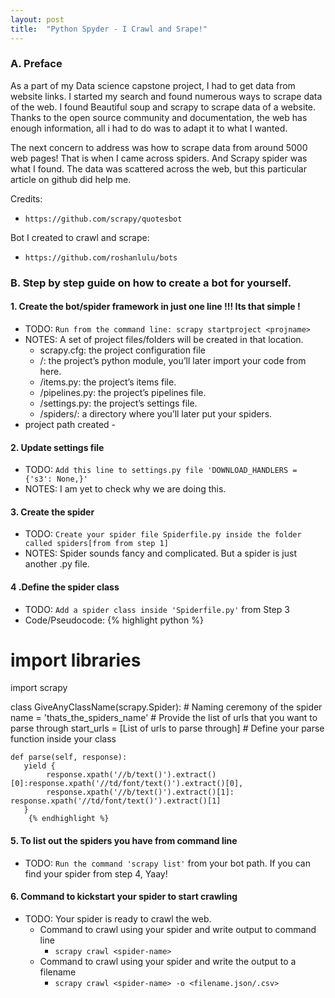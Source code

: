 ```yaml
---
layout: post
title:  "Python Spyder - I Crawl and Srape!"
---
```


### A. Preface
As a part of my Data science capstone project, I had to get data from website links. I started my search and found numerous ways to scrape data of the web. I found Beautiful soup and scrapy to scrape data of a website. Thanks to the open source community and documentation, the web has enough information, all i had to do was to adapt it to what I wanted.

The next concern to address was how to scrape data from around 5000 web pages! That is when I came across spiders. And Scrapy spider was what I found. The data was scattered across the web, but this particular article on github did help me.

Credits: 
- `https://github.com/scrapy/quotesbot`

Bot I created to crawl and scrape:
- `https://github.com/roshanlulu/bots`

### B. Step by step guide on how to create a bot for yourself.

#### 1. Create the bot/spider framework in just one line !!! Its that simple !
- TODO: `Run from the command line: scrapy startproject <projname>`
- NOTES: A set of project files/folders will be created in that location.
    - scrapy.cfg: the project configuration file
    - <projname>/: the project’s python module, you’ll later import your code from here.
    - <projname>/items.py: the project’s items file.
    - <projname>/pipelines.py: the project’s pipelines file.
    - <projname>/settings.py: the project’s settings file.
    - <projname>/spiders/: a directory where you’ll later put your spiders.
- project path created - 

#### 2. Update settings file
- TODO: `Add this line to settings.py file 'DOWNLOAD_HANDLERS = {'s3': None,}'`
- NOTES: I am yet to check why we are doing this.

#### 3. Create the spider
- TODO: `Create your spider file Spiderfile.py inside the folder called spiders[from from step 1]`
- NOTES: Spider sounds fancy and complicated. But a spider is just another .py file.

#### 4 .Define the spider class
- TODO: `Add a spider class inside 'Spiderfile.py'` from Step 3
- Code/Pseudocode:
{% highlight python %}
# import libraries
import scrapy

class GiveAnyClassName(scrapy.Spider):
    # Naming ceremony of the spider
    name = 'thats_the_spiders_name'
    # Provide the list of urls that you want to parse through
    start_urls = [List of urls to parse through]
    # Define your parse function inside your class

    def parse(self, response):
       yield {
            response.xpath('//b/text()').extract()[0]:response.xpath('//td/font/text()').extract()[0],
            response.xpath('//b/text()').extract()[1]: response.xpath('//td/font/text()').extract()[1]
       }
        {% endhighlight %}

#### 5. To list out the spiders you have from command line
- TODO: `Run the command 'scrapy list'` from your bot path. If you can find your spider from step 4, Yaay!

#### 6. Command to kickstart your spider to start crawling
- TODO: Your spider is ready to crawl the web. 
    - Command to crawl using your spider and write output to command line
        - `scrapy crawl <spider-name>`
    - Command to crawl using your spider and write the output to a filename
        - `scrapy crawl <spider-name> -o <filename.json/.csv>`